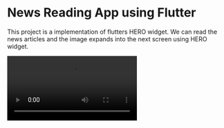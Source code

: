 # News Reading App using Flutter

This project is a implementation of flutters HERO widget. We can read the news articles and the image expands into the next screen using HERO widget.

![Demo](https://user-images.githubusercontent.com/62590869/118751782-924fe900-b87f-11eb-81a5-4cc325b9c2f3.mov)


